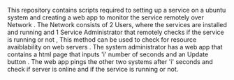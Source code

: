 This repository contains scripts required to setting up a service on a ubuntu system and creating a web app to monitor the service remotely 
over Network . The Network consists of 2 Users, where the services are installed and running and 1 Service Administrator that remotely checks 
if the service is running or not , This method can be used to check for resource avaiblability on web servers .  The system administrator has 
a web app that contains a html page that inputs 'i' number of seconds and an Update button . The web app pings the other two systems after 'i' seconds
and check if server is online and if the service is running or not. 
